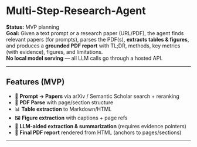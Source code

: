 # Multi-Step-Research-Agent

**Status:** MVP planning  
**Goal:** Given a text prompt _or_ a research paper (URL/PDF), the agent finds relevant papers (for prompts), parses the PDF(s), **extracts tables & figures**, and produces a **grounded PDF report** with TL;DR, methods, key metrics (with evidence), figures, and limitations.  
**No local model serving** — all LLM calls go through a hosted API.

---

## Features (MVP)

- 🔎 **Prompt → Papers** via arXiv / Semantic Scholar search + reranking  
- 📄 **PDF Parse** with page/section structure  
- 📊 **Table extraction** to Markdown/HTML  
- 🖼️ **Figure extraction** with captions + page refs  
- 🧠 **LLM-aided extraction & summarization** (requires evidence pointers)  
- 📑 **Final PDF report** rendered from HTML (anchors to pages/sections)  
<!-- - 🧪 Tiny evals: retrieval@k, metric-extraction accuracy, faithfulness -->

---